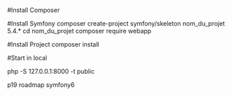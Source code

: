 #Install Composer

#Install Symfony 
composer create-project symfony/skeleton nom_du_projet 5.4.* cd nom_du_projet composer require webapp

#Install Project 
composer install

#Start in local 

php -S 127.0.0.1:8000 -t public

p19 roadmap symfony6